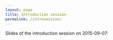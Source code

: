 ```yaml
---
layout: page
title: Introduction session
permalink: /introsession/
---
```


<!-- 
_When_: Monday 7 September 2015, 9:45--12:00

_Where_: Berlagezaal 1 (BK City)

First part: all the details of the graduation process will be explained.

Second part: the different staff of the MSc Geomatics programme will present briefly their own topics. -->

Slides of the introduction session on 2015-09-07:

<div class="row">
  <div class="col m6 s12">
    <script async class="speakerdeck-embed" data-id="f5d19e3db5664170927e6230e0d0e575" data-ratio="1.33333333333333" src="//speakerdeck.com/assets/embed.js"></script>
  </div>
</div>



